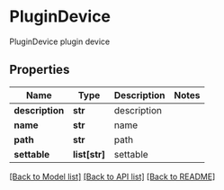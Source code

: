 # PluginDevice

PluginDevice plugin device
## Properties
Name | Type | Description | Notes
------------ | ------------- | ------------- | -------------
**description** | **str** | description | 
**name** | **str** | name | 
**path** | **str** | path | 
**settable** | **list[str]** | settable | 

[[Back to Model list]](../README.md#documentation-for-models) [[Back to API list]](../README.md#documentation-for-api-endpoints) [[Back to README]](../README.md)


